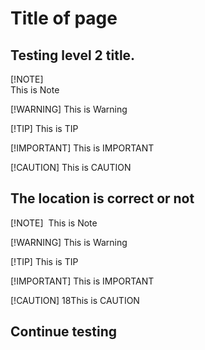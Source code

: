 # Title of page

## Testing level 2 title.

[!NOTE]  
This is Note

[!WARNING] 
This is Warning 

[!TIP] 
This is TIP 

[!IMPORTANT] 
This is IMPORTANT

[!CAUTION] 
This is CAUTION


## The location is correct or not
[!NOTE]  This is Note

[!WARNING] This is Warning 

[!TIP] This is TIP 

[!IMPORTANT] This is IMPORTANT

[!CAUTION] 18This is CAUTION
## Continue testing
